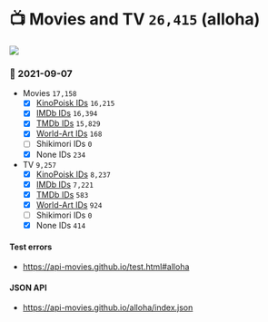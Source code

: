 # :tv: Movies and TV `26,415` (alloha)

<a href="https://API-Movies.github.io"><img src="https://API-Movies.github.io/banner.png?cache"></a>

### :date: 2021-09-07
- Movies `17,158`
  - [x] <a href="https://API-Movies.github.io/alloha/movie_kinopoisk_ids.json">KinoPoisk IDs</a> `16,215`
  - [x] <a href="https://API-Movies.github.io/alloha/movie_imdb_ids.json">IMDb IDs</a> `16,394`
  - [x] <a href="https://API-Movies.github.io/alloha/movie_tmdb_ids.json">TMDb IDs</a> `15,829`
  - [x] <a href="https://API-Movies.github.io/alloha/movie_world_art_ids.json">World-Art IDs</a> `168`
  - [ ] Shikimori IDs `0`
  - [x] None IDs `234`
- TV `9,257`
  - [x] <a href="https://API-Movies.github.io/alloha/tv_kinopoisk_ids.json">KinoPoisk IDs</a> `8,237`
  - [x] <a href="https://API-Movies.github.io/alloha/tv_imdb_ids.json">IMDb IDs</a> `7,221`
  - [x] <a href="https://API-Movies.github.io/alloha/tv_tmdb_ids.json">TMDb IDs</a> `583`
  - [x] <a href="https://API-Movies.github.io/alloha/tv_world_art_ids.json">World-Art IDs</a> `924`
  - [ ] Shikimori IDs `0`
  - [x] None IDs `414`
#### Test errors
- <a href='https://api-movies.github.io/test.html#alloha'>https://api-movies.github.io/test.html#alloha</a>
#### JSON API
- <a href='https://api-movies.github.io/alloha/index.json'>https://api-movies.github.io/alloha/index.json</a>
